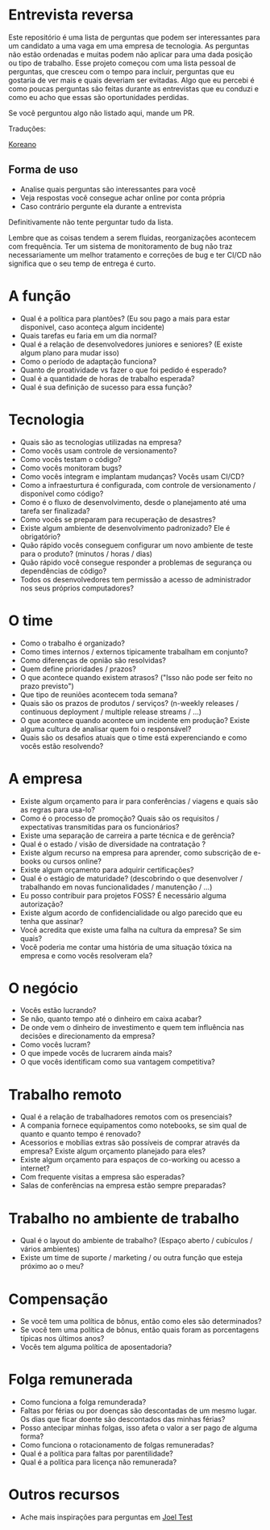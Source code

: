 # Entrevista reversa

Este repositório é uma lista de perguntas que podem ser interessantes para um candidato a uma vaga em uma empresa de tecnologia. As perguntas não estão ordenadas e muitas podem não aplicar para uma dada posição ou tipo de trabalho. Esse projeto começou com uma lista pessoal de perguntas, que cresceu com o tempo para incluir, perguntas que eu gostaria de ver mais e quais deveriam ser evitadas. Algo que eu percebi é como poucas perguntas são feitas durante as entrevistas que eu conduzi e como eu acho que essas são oportunidades perdidas.

Se você perguntou algo não listado aqui, mande um PR.

Traduções: 

[Koreano](https://github.com/JaeYeopHan/Interview_Question_for_Beginner/blob/master/Reverse_Interview/README.md)

## Forma de uso

- Analise quais perguntas são interessantes para você
- Veja respostas você consegue achar online por conta própria
- Caso contrário pergunte ela durante a entrevista

Definitivamente não tente perguntar tudo da lista.

Lembre que as coisas tendem a serem fluidas, reorganizações acontecem com frequência.
Ter um sistema de monitoramento de bug não traz necessariamente um melhor tratamento e correções de bug e ter CI/CD não significa que o seu temp de entrega é curto. 

# A função

- Qual é a política para plantões? (Eu sou pago a mais para estar disponivel, caso aconteça algum incidente)
- Quais tarefas eu faria em um dia normal?
- Qual é a relação de desenvolvedores juniores e seniores? (E existe algum plano para mudar isso)
- Como o período de adaptação funciona?
- Quanto de proatividade vs fazer o que foi pedido é esperado?
- Qual é a quantidade de horas de trabalho esperada?
- Qual é sua definição de sucesso para essa função?

# Tecnologia

- Quais são as tecnologias utilizadas na empresa?
- Como vocês usam controle de versionamento?
- Como vocês testam o código?
- Como vocês monitoram bugs?
- Como vocês integram e implantam mudanças? Vocês usam CI/CD?
- Como a infraesturtura é configurada, com controle de versionamento / disponível como código?
- Como é o fluxo de desenvolvimento, desde o planejamento até uma tarefa ser finalizada?
- Como vocês se preparam para recuperação de desastres?
- Existe algum ambiente de desenvolvimento padronizado? Ele é obrigatório?
- Quão rápido vocês conseguem configurar um novo ambiente de teste para o produto? (minutos / horas / dias)
- Quão rápido você consegue responder a problemas de segurança ou dependências de código?
- Todos os desenvolvedores tem permissão a acesso de administrador nos seus próprios computadores?

# O time

- Como o trabalho é organizado?
- Como times internos / externos tipicamente trabalham em conjunto?
- Como diferenças de opnião são resolvidas?
- Quem define prioridades / prazos?
- O que acontece quando existem atrasos? ("Isso não pode ser feito no prazo previsto")
- Que tipo de reuniões acontecem toda semana?
- Quais são os prazos de produtos / serviços? (n-weekly releases / continuous deployment / multiple release streams / ...)
- O que acontece quando acontece um incidente em produção? Existe alguma cultura de analisar quem foi o responsável?
- Quais são os desafios atuais que o time está experenciando e como vocês estão resolvendo?

# A empresa

- Existe algum orçamento para ir para conferências / viagens e quais são as regras para usa-lo?
- Como é o processo de promoção? Quais são os requisitos / expectativas transmitidas para os funcionários?
- Existe uma separação de carreira a parte técnica e de gerência?
- Qual é o estado / visão de diversidade na contratação ?
- Existe algum recurso na empresa para aprender, como subscrição de e-books ou cursos online?
- Existe algum orçamento para adquirir certificações?
- Qual é o estágio de maturidade? (descobrindo o que desenvolver / trabalhando em novas funcionalidades / manutenção / ...)
- Eu posso contribuir para projetos FOSS? É necessário alguma autorização?
- Existe algum acordo de confidencialidade ou algo parecido que eu tenha que assinar?
- Você acredita que existe uma falha na cultura da empresa? Se sim quais?
- Você poderia me contar uma história de uma situação tóxica na empresa e como vocês resolveram ela?

# O negócio

- Vocês estão lucrando?
- Se não, quanto tempo até o dinheiro em caixa acabar?
- De onde vem o dinheiro de investimento e quem tem influência nas decisões e direcionamento da empresa?
- Como vocês lucram?
- O que impede vocês de lucrarem ainda mais?
- O que vocês identificam como sua vantagem competitiva?

# Trabalho remoto

- Qual é a relação de trabalhadores remotos com os presenciais?
- A compania fornece equipamentos como notebooks, se sim qual de quanto e quanto tempo é renovado?
- Acessorios e mobílias extras são possíveis de comprar através da empresa? Existe algum orçamento planejado para eles?
- Existe algum orçamento para espaços de co-working ou acesso a internet?
- Com frequente visitas a empresa são esperadas?
- Salas de conferências na empresa estão sempre preparadas?

# Trabalho no ambiente de trabalho

- Qual é o layout do ambiente de trabalho? (Espaço aberto / cubículos / vários ambientes)
- Existe um time de suporte / marketing / ou outra função que esteja próximo ao o meu?

# Compensação

- Se você tem uma política de bônus, então como eles são determinados?
- Se você tem uma política de bônus, então quais foram as porcentagens típicas nos últimos anos?
- Vocês tem alguma política de aposentadoria?

# Folga remunerada

- Como funciona a folga remunderada?
- Faltas por férias ou por doenças são descontadas de um mesmo lugar. Os dias que ficar doente são descontados das minhas férias?
- Posso antecipar minhas folgas, isso afeta o valor a ser pago de alguma forma?
- Como funciona o rotacionamento de folgas remuneradas?
- Qual é a política para faltas por parentilidade?
- Qual é a política para licença não remunerada?

# Outros recursos

- Ache mais inspirações para perguntas em [Joel Test](https://www.joelonsoftware.com/2000/08/09/the-joel-test-12-steps-to-better-code/)
